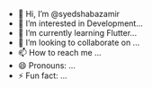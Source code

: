 - 👋 Hi, I’m @syedshabazamir
- 👀 I’m interested in Development...
- 🌱 I’m currently learning Flutter...
- 💞️ I’m looking to collaborate on ...
- 📫 How to reach me ...
- 😄 Pronouns: ...
- ⚡ Fun fact: ...

<!---
syedshabazamir/syedshabazamir is a ✨ special ✨ repository because its `README.md` (this file) appears on your GitHub profile.
You can click the Preview link to take a look at your changes.
--->
